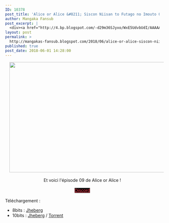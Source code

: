 ```yaml
---
ID: 10378
post_title: 'Alice or Alice &#8211; Siscon Niisan to Futago no Imouto 09'
author: Mangaka Fansub
post_excerpt: |
  <div><a href="http://4.bp.blogspot.com/-d29m36SJyxo/WxE5UdvbUdI/AAAAAAAABPs/XTlQPsZlpIQEoWidq51z97ywuu0J951NgCK4BGAYYCw/s1600/vlcsnap-2018-06-01-14h16m36s213.png" imageanchor="1"><img border="0" height="360" src="https://4.bp.blogspot.com/-d29m36SJyxo/WxE5UdvbUdI/AAAAAAAABPs/XTlQPsZlpIQEoWidq51z97ywuu0J951NgCK4BGAYYCw/s640/vlcsnap-2018-06-01-14h16m36s213.png" width="640"></a></div><div><br></div><div>Et voici l'&eacute;pisode 09 de Alice or Alice !</div><div><br></div><div><a href="https://discord.gg/xzxCd89" target="_blank">Discord</a></div><div><br></div><div>T&eacute;l&eacute;chargement :</div><div></div><ul><li>8bits : <a href="http://www.jheberg.net/captcha/mangakas-fansub-alice-or-alice-siscon-niisan-to-29/" target="_blank">Jheberg</a>&nbsp;</li><li>10bits : <a href="http://www.jheberg.net/captcha/mangakas-fansub-alice-or-alice-siscon-niisan-to-28/" target="_blank">Jheberg</a> / <a href="https://nyaa.si/view/1042925" target="_blank">Torrent</a></li></ul>
layout: post
permalink: >
  http://mangakas-fansub.blogspot.com/2018/06/alice-or-alice-siscon-niisan-to-futago.html
published: true
post_date: 2018-06-01 14:28:00
---
```

<div class="separator" style="clear: both; text-align: center;"><a href="http://4.bp.blogspot.com/-d29m36SJyxo/WxE5UdvbUdI/AAAAAAAABPs/XTlQPsZlpIQEoWidq51z97ywuu0J951NgCK4BGAYYCw/s1600/vlcsnap-2018-06-01-14h16m36s213.png" imageanchor="1" style="margin-left: 1em; margin-right: 1em;"><img border="0" height="360" src="https://4.bp.blogspot.com/-d29m36SJyxo/WxE5UdvbUdI/AAAAAAAABPs/XTlQPsZlpIQEoWidq51z97ywuu0J951NgCK4BGAYYCw/s640/vlcsnap-2018-06-01-14h16m36s213.png" width="640" /></a></div><div class="separator" style="clear: both; text-align: center;"><br /></div><div class="separator" style="clear: both; text-align: center;">Et voici l'épisode 09 de Alice or Alice !</div><div class="separator" style="clear: both; text-align: center;"><br /></div><div class="separator" style="clear: both; text-align: center;"><a href="https://discord.gg/xzxCd89" style="background-color: black; color: #ff4152; font-family: &quot;trebuchet ms&quot;, trebuchet, sans-serif; font-size: 14.85px;" >Discord</a></div><div class="separator" style="clear: both; text-align: center;"><br /></div><div class="separator" style="clear: both; text-align: left;">Téléchargement :</div><div class="separator" style="clear: both; text-align: left;"></div><ul><li>8bits : <a href="http://www.jheberg.net/captcha/mangakas-fansub-alice-or-alice-siscon-niisan-to-29/" >Jheberg</a>&nbsp;</li><li>10bits : <a href="http://www.jheberg.net/captcha/mangakas-fansub-alice-or-alice-siscon-niisan-to-28/" >Jheberg</a> / <a href="https://nyaa.si/view/1042925" >Torrent</a></li></ul>